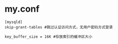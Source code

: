 # my.conf

```
[mysqld]
skip-grant-tables #跳过认证访问方式，无用户密码方式登录

key_buffer_size = 16K #存放索引的缓冲区大小

```
